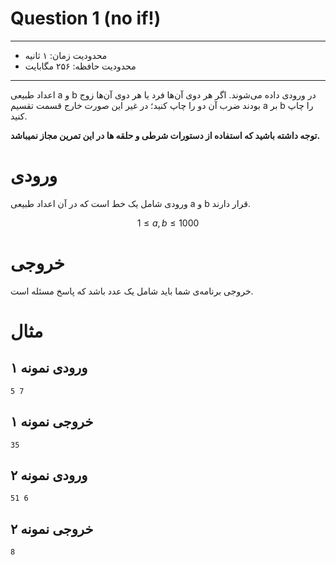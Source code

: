 # Question 1 (no if!)

----------

+ محدودیت زمان: ۱ ثانیه
+ محدودیت حافظه: ۲۵۶ مگابایت

----------
اعداد طبیعی a و b در ورودی داده می‌شوند.
اگر هر دوی آن‌ها فرد یا هر دوی آن‌ها زوج بودند ضرب آن دو را چاپ کنید؛ در غیر این صورت خارج قسمت تقسیم a بر b را چاپ
کنید.

**توجه داشته باشید که استفاده از دستورات شرطی و حلقه ها در این تمرین مجاز نمیباشد.**

# ورودی

ورودی شامل یک خط است که در آن اعداد طبیعی a و b قرار دارند.

$$1 \le a, b \le 1 000$$

# خروجی

خروجی برنامه‌ی شما باید شامل یک عدد باشد که پاسخ مسئله است.

# مثال

## ورودی نمونه ۱

```
5 7
```

## خروجی نمونه ۱

```
35
```

## ورودی نمونه ۲

```
51 6
```

## خروجی نمونه ۲

```
8
```